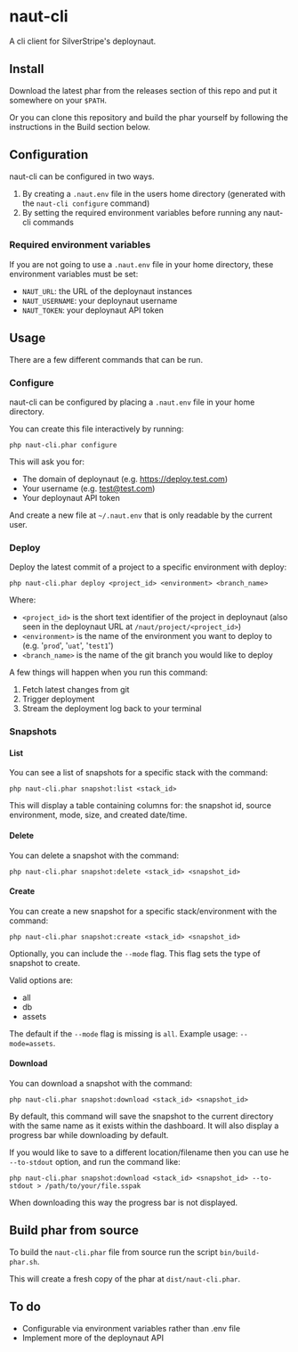 # naut-cli

A cli client for SilverStripe's deploynaut.

## Install

Download the latest phar from the releases section of this repo and put it somewhere
on your `$PATH`.

Or you can clone this repository and build the phar yourself by following
the instructions in the Build section below.

## Configuration

naut-cli can be configured in two ways.

1. By creating a `.naut.env` file in the users home directory (generated with the `naut-cli configure` command)
2. By setting the required environment variables before running any naut-cli commands

### Required environment variables

If you are not going to use a `.naut.env` file in your home directory, these environment variables
must be set:

- `NAUT_URL`: the URL of the deploynaut instances
- `NAUT_USERNAME`: your deploynaut username
- `NAUT_TOKEN`: your deploynaut API token

## Usage

There are a few different commands that can be run.

### Configure

naut-cli can be configured by placing a `.naut.env` file in your home directory.

You can create this file interactively by running:

    php naut-cli.phar configure
    
This will ask you for:

- The domain of deploynaut (e.g. https://deploy.test.com)
- Your username (e.g. test@test.com)
- Your deploynaut API token

And create a new file at `~/.naut.env` that is only readable by the current user.

### Deploy

Deploy the latest commit of a project to a specific environment with deploy:

    php naut-cli.phar deploy <project_id> <environment> <branch_name>
    
Where:

- `<project_id>` is the short text identifier of the project in deploynaut (also seen in the deploynaut URL at `/naut/project/<project_id>`)
- `<environment>` is the name of the environment you want to deploy to (e.g. '`prod`', '`uat`', '`test1`')
- `<branch_name>` is the name of the git branch you would like to deploy

A few things will happen when you run this command:

1. Fetch latest changes from git
2. Trigger deployment
3. Stream the deployment log back to your terminal

### Snapshots

#### List

You can see a list of snapshots for a specific stack with the command:

    php naut-cli.phar snapshot:list <stack_id>

This will display a table containing columns for: the snapshot id, source environment, mode, size, and created date/time.

#### Delete

You can delete a snapshot with the command:

    php naut-cli.phar snapshot:delete <stack_id> <snapshot_id>

#### Create

You can create a new snapshot for a specific stack/environment with the command:

    php naut-cli.phar snapshot:create <stack_id> <snapshot_id>

Optionally, you can include the `--mode` flag. This flag sets the type of snapshot to create.

Valid options are:

- all
- db
- assets

The default if the `--mode` flag is missing is `all`. Example usage: `--mode=assets`.

#### Download

You can download a snapshot with the command:

    php naut-cli.phar snapshot:download <stack_id> <snapshot_id>

By default, this command will save the snapshot to the current directory with the same name as it exists within the dashboard.
It will also display a progress bar while downloading by default.

If you would like to save to a different location/filename then you can use he `--to-stdout` option, and run the command like:

    php naut-cli.phar snapshot:download <stack_id> <snapshot_id> --to-stdout > /path/to/your/file.sspak

When downloading this way the progress bar is not displayed.

## Build phar from source

To build the `naut-cli.phar` file from source run the script `bin/build-phar.sh`.

This will create a fresh copy of the phar at `dist/naut-cli.phar`.

## To do

- Configurable via environment variables rather than .env file
- Implement more of the deploynaut API

